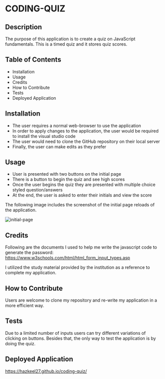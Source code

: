 # CODING-QUIZ

## Description
The purpose of this application is to create a quiz on JavaScript fundamentals. This is a timed quiz and it stores quiz scores. 

## Table of Contents
- Installation
- Usage
- Credits
- How to Contribute
- Tests
- Deployed Application 

## Installation
- The user requires a normal web-browser to use the application
- In order to apply changes to the application, the user would be required to install the visual studio code
- The user would need to clone the GitHub repository on their local server
- Finally, the user can make edits as they prefer

## Usage
- User is presented with two buttons on the initial page
- There is a button to begin the quiz and see high scores
- Once the user begins the quiz they are presented with multiple choice styled question/answers
- At the end, the user is asked to enter their initials and view the score

The following image includes the screenshot of the initial page reloads of the application.

![initial-page](https://github.com/hazkeel27/coding-quiz/assets/55248924/c43845b3-cbcf-4e8e-a37f-717b626f277a)

## Credits
Following are the documents I used to help me write the javascript code to generate the password:
https://www.w3schools.com/html/html_form_input_types.asp

I utilized the study material provided by the institution as a reference to complete my application.

## How to Contribute
Users are welcome to clone my repository and re-write my application in a more efficient way.

## Tests
Due to a limited number of inputs users can try different variations of clicking on buttons. Besides that, the only way to test the application is by doing the quiz.

## Deployed Application 
https://hazkeel27.github.io/coding-quiz/
